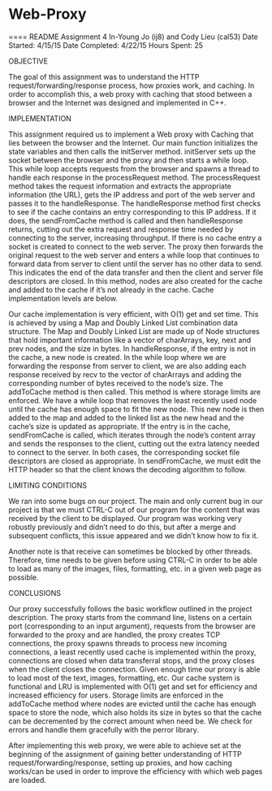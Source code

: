 # Web-Proxy
====
README
Assignment 4
In-Young Jo (ij8) and Cody Lieu (cal53)
Date Started: 4/15/15
Date Completed: 4/22/15
Hours Spent: 25

OBJECTIVE

The goal of this assignment was to understand the HTTP request/forwarding/response process, how proxies work, and caching. In order to accomplish this, a web proxy with caching that stood between a browser and the Internet was designed and implemented in C++.

IMPLEMENTATION

This assignment required us to implement a Web proxy with Caching that lies between the browser and the Internet. Our main function initializes the state variables and then calls the initServer method. initServer sets up the socket between the browser and the proxy and then starts a while loop. This while loop accepts requests from the browser and spawns a thread to handle each response in the processRequest method. The processRequest method takes the request information and extracts the appropriate information (the URL), gets the IP address and port of the web server and passes it to the handleResponse. The handleResponse method first checks to see if the cache contains an entry corresponding to this IP address. If it does, the sendFromCache method is called and then handleResponse returns, cutting out the extra request and response time needed by connecting to the server, increasing throughput. If there is no cache entry a socket is created to connect to the web server. The proxy then forwards the original request to the web server and enters a while loop that continues to forward data from server to client until the server has no other data to send. This indicates the end of the data transfer and then the client and server file descriptors are closed. In this method, nodes are also created for the cache and added to the cache if it’s not already in the cache. Cache implementation levels are below.

Our cache implementation is very efficient, with O(1) get and set time. This is achieved by using a Map and Doubly Linked List combination data structure. The Map and Doubly Linked List are made up of Node structures that hold important information like a vector of charArrays, key, next and prev nodes, and the size in bytes. In handleResponse, if the entry is not in the cache, a new node is created. In the while loop where we are forwarding the response from server to client, we are also adding each response received by recv to the vector of charArrays and adding the corresponding number of bytes received to the node’s size. The addToCache method is then called. This method is where storage limits are enforced. We have a while loop that removes the least recently used node until the cache has enough space to fit the new node. This new node is then added to the map and added to the linked list as the new head and the cache’s size is updated as appropriate. If the entry is in the cache, sendFromCache is called, which iterates through the node’s content array and sends the responses to the client, cutting out the extra latency needed to connect to the server. In both cases, the corresponding socket file descriptors are closed as appropriate. In sendFromCache, we must edit the HTTP header so that the client knows the decoding algorithm to follow.

LIMITING CONDITIONS

We ran into some bugs on our project. The main and only current bug in our project is that we must CTRL-C out of our program for the content that was received by the client to be displayed. Our program was working very robustly previously and didn’t need to do this, but after a merge and subsequent conflicts, this issue appeared and we didn’t know how to fix it.

Another note is that receive can sometimes be blocked by other threads. Therefore, time needs to be given before using CTRL-C in order to be able to load as many of the images, files, formatting, etc. in a given web page as possible.

CONCLUSIONS

Our proxy successfully follows the basic workflow outlined in the project description. The proxy starts from the command line, listens on a certain port (corresponding to an input argument), requests from the browser are forwarded to the proxy and are handled, the proxy creates TCP connections, the proxy spawns threads to process new incoming connections, a least recently used cache is implemented within the proxy, connections are closed when data transferral stops, and the proxy closes when the client closes the connection. Given enough time our proxy is able to load most of the text, images, formatting, etc. Our cache system is functional and LRU is implemented with O(1) get and set for efficiency and increased efficiency for users. Storage limits are enforced in the addToCache method where nodes are evicted until the cache has enough space to store the node, which also holds its size in bytes so that the cache can be decremented by the correct amount when need be. We check for errors and handle them gracefully with the perror library.

After implementing this web proxy, we were able to achieve set at the beginning of the assignment of gaining better understanding of HTTP request/forwarding/response, setting up proxies, and how caching works/can be used in order to improve the efficiency with which web pages are loaded. 